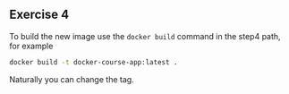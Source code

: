 ## Exercise 4

To build the new image use the `docker build` command in the step4 path, for example
```bash
docker build -t docker-course-app:latest .
```
Naturally you can change the tag.
